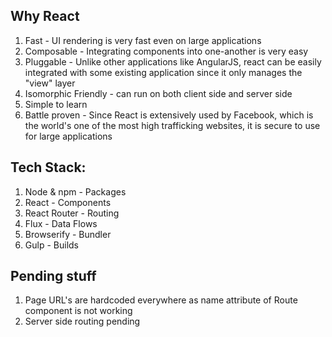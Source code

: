 ## Why React

1. Fast - UI rendering is very fast even on large applications
2. Composable - Integrating components into one-another is very easy
3. Pluggable - Unlike other applications like AngularJS, react can be easily integrated with some existing application since it only manages the "view" layer
4. Isomorphic Friendly - can run on both client side and server side
5. Simple to learn
6. Battle proven - Since React is extensively used by Facebook, which is the world's one of the most high trafficking websites, it is secure to use for large applications


## Tech Stack:

1. Node & npm - Packages
2. React - Components
3. React Router - Routing
4. Flux - Data Flows
5. Browserify - Bundler
6. Gulp - Builds


## Pending stuff

1. Page URL's are hardcoded everywhere as name attribute of Route component is not working
2. Server side routing pending